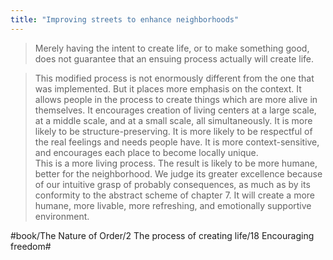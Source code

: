 ```yaml
---
title: "Improving streets to enhance neighborhoods"
---
```


> Merely having the intent to create life, or to make something good, does not guarantee that an ensuing process actually will create life.  

> This modified process is not enormously different from the one that was implemented. But it places more emphasis on the context. It allows people in the process to create things which are more alive in themselves. It encourages creation of living centers at a large scale, at a middle scale, and at a small scale, all simultaneously. It is more likely to be structure-preserving. It is more likely to be respectful of the real feelings and needs people have. It is more context-sensitive, and encourages each place to become locally unique.  
> This is a more living process. The result is likely to be more humane, better for the neighborhood. We judge its greater excellence because of our intuitive grasp of probably consequences, as much as by its conformity to the abstract scheme of chapter 7. It will create a more humane, more livable, more refreshing, and emotionally supportive environment.  

#book/The Nature of Order/2 The process of creating life/18 Encouraging freedom#